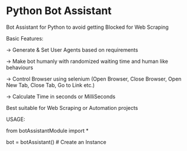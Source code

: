 # Python Bot Assistant
Bot Assistant for Python to avoid getting Blocked for Web Scraping

Basic Features:

-> Generate & Set User Agents based on requirements

-> Make bot humanly with randomized waiting time and human like behaviours

-> Control Browser using selenium (Open Browser, Close Browser, Open New Tab, Close Tab, Go to Link etc.)

-> Calculate Time in seconds or MilliSeconds


Best suitable for Web Scraping or Automation projects

USAGE:

from botAssistantModule import *

bot = botAssistant() # Create an Instance


